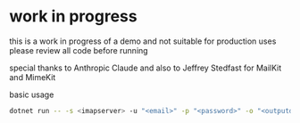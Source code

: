 # work in progress

this is a work in progress of a demo and not suitable for production uses
please review all code before running

special thanks to Anthropic Claude and also to Jeffrey Stedfast for MailKit and MimeKit

basic usage 

```bash
dotnet run -- -s <imapserver> -u "<email>" -p "<password>" -o "<outputdir>" -r <portnumber>
```
